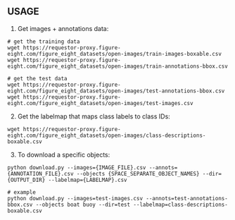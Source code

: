## USAGE
1. Get images + annotations data:
```shell
# get the training data
wget https://requestor-proxy.figure-eight.com/figure_eight_datasets/open-images/train-images-boxable.csv
wget https://requestor-proxy.figure-eight.com/figure_eight_datasets/open-images/train-annotations-bbox.csv

# get the test data
wget https://requestor-proxy.figure-eight.com/figure_eight_datasets/open-images/test-annotations-bbox.csv
wget https://requestor-proxy.figure-eight.com/figure_eight_datasets/open-images/test-images.csv
```

2. Get the labelmap that maps class labels to class IDs:
```shell
wget https://requestor-proxy.figure-eight.com/figure_eight_datasets/open-images/class-descriptions-boxable.csv
```

3. To download a specific objects:
```shell
python download.py --images={IMAGE_FILE}.csv --annots={ANNOTATION_FILE}.csv --objects {SPACE_SEPARATE_OBJECT_NAMES} --dir={OUTPUT_DIR} --labelmap={LABELMAP}.csv

# example
python download.py --images=test-images.csv --annots=test-annotations-bbox.csv --objects boat buoy --dir=test --labelmap=class-descriptions-boxable.csv
```
